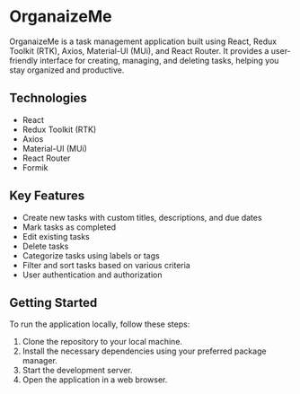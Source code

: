 # OrganaizeMe

OrganaizeMe is a task management application built using React, Redux Toolkit (RTK), Axios, Material-UI (MUi), and React Router. It provides a user-friendly interface for creating, managing, and deleting tasks, helping you stay organized and productive.

## Technologies

- React
- Redux Toolkit (RTK)
- Axios
- Material-UI (MUi)
- React Router
- Formik

## Key Features

- Create new tasks with custom titles, descriptions, and due dates
- Mark tasks as completed
- Edit existing tasks
- Delete tasks
- Categorize tasks using labels or tags
- Filter and sort tasks based on various criteria
- User authentication and authorization

## Getting Started

To run the application locally, follow these steps:

1. Clone the repository to your local machine.
2. Install the necessary dependencies using your preferred package manager.
3. Start the development server.
4. Open the application in a web browser.
